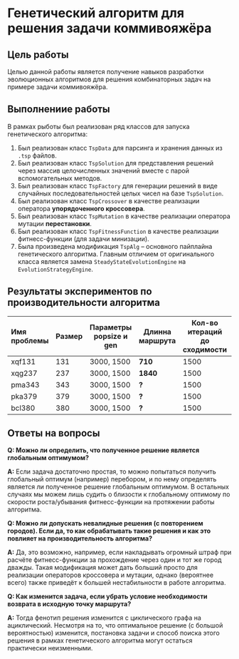# Генетический алгоритм для решения задачи коммивояжёра

## Цель работы
Целью данной работы является получение навыков разработки эволюционных алгоритмов для решения комбинаторных задач на примере задачи коммивояжёра.

## Выполнениие работы
В рамках рыботы был реализован ряд классов для запуска генетического алгоритма:

1. Был реализован класс ```TspData``` для парсинга и хранения данных из ```.tsp``` файлов.
2. Был реализован класс ```TspSolution``` для представления решений через массив целочисленных значений вместе с парой вспомогательных методов.
3. Был реализован класс ```TspFactory``` для генерации решений в виде случайных последовательностей целых чисел на базе ```TspSolution```.
4. Был реализован класс ```TspCrossover``` в качестве реализации оператора **упорядоченного кроссовера**.
5. Был реализован класс ```TspMutation``` в качестве реализации оператора мутации **перестановки**.
6. Был реализован класс ```TspFitnessFunction``` в качестве реализации фитнесс-функции (для задачи минизации).
7. Была произведена модификация ```TspAlg``` – основного пайплайна генетического алгоритма. Главным отличием от оригинального класса является замена ```SteadyStateEvolutionEngine``` на ```EvolutionStrategyEngine```.


## Результаты экспериментов по производительности алгоритма

| Имя проблемы | Размер | Параметры popsize и gen | **Длинна маршрута** | Кол-во итераций до сходимости | Оптимальный маршрут | 
| :--- | --- | --- | --- | --- | --- |
| xqf131 | 131 | 3000, 1500 | **710** | 1500 | 564 |
| xqg237 | 237 | 3000, 1500 | **1840** | 1500 | 1019 |
| pma343 | 343 | 3000, 1500 | **?** | 1500 | 1368 |
| pka379 | 379 | 3000, 1500 | **?** | 1500 | 1332 |
| bcl380 | 380 | 3000, 1500 | **?** | 1500 | 1621 |

## Ответы на вопросы
**Q: Можно ли определить, что полученное решение является глобальным оптимумом?**

**A:** Если задача достаточно простая, то можно попытаться получить глобальный оптимум (например) перебором, и по нему определять является ли полученное решение глобальным оптимумом. В остальных случаях мы можем лишь судить о близости к глобальному оптимому по скорости роста/убывания фитнесс-функции на протяжении работы алгоритма.

**Q: Можно ли допускать невалидные решения (с повторением городов). Если да, то как обрабатывать такие решения и как это повлияет на производительность алгоритма?**

**A:** Да, это возможно, например, если накладывать огромный штраф при расчёте фитнесс-функции за прохождение через один и тот же город дважды. Такая модификация может дать больший просто для реализации операторов кроссовера и мутации, однако (вероятнее всего) также приведёт к большей нестабильности в работе алгоритма.

**Q: Как изменится задача, если убрать условие необходимости возврата в исходную точку маршрута?**

**A:** Тогда фенотип решения изменится с циклического графа на ациклический. Несмотря на то, что оптимальное решение (с большой вероятностью) изменится, постановка задачи и способ поиска этого решения в рамках генетического алгоритма могут остаться практически неизменными.
